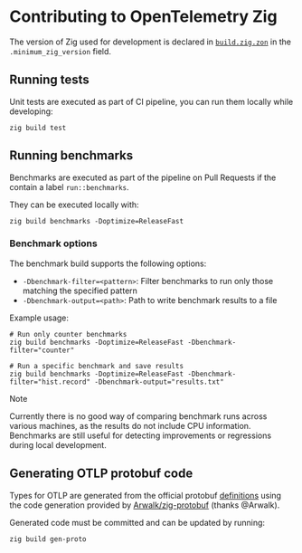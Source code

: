 # Contributing to OpenTelemetry Zig

The version of Zig used for development is declared in [`build.zig.zon`](./build.zig.zon) in the `.minimum_zig_version` field.

## Running tests

Unit tests are executed as part of CI pipeline, you can run them locally while developing:

```
zig build test
```

## Running benchmarks

Benchmarks are executed as part of the pipeline on Pull Requests if the contain a label `run::benchmarks`.

They can be executed locally with:

```
zig build benchmarks -Doptimize=ReleaseFast
```

### Benchmark options

The benchmark build supports the following options:

- `-Dbenchmark-filter=<pattern>`: Filter benchmarks to run only those matching the specified pattern
- `-Dbenchmark-output=<path>`: Path to write benchmark results to a file

Example usage:

```
# Run only counter benchmarks
zig build benchmarks -Doptimize=ReleaseFast -Dbenchmark-filter="counter"

# Run a specific benchmark and save results
zig build benchmarks -Doptimize=ReleaseFast -Dbenchmark-filter="hist.record" -Dbenchmark-output="results.txt"
```

> [!NOTE]
> Currently there is no good way of comparing benchmark runs across various machines,
> as the results do not include CPU information.
> Benchmarks are still useful for detecting improvements or regressions during local development.

## Generating OTLP protobuf code

Types for OTLP are generated from the official protobuf [definitions](https://github.com/open-telemetry/opentelemetry-proto/tree/main/opentelemetry/proto) using
the code generation provided by [Arwalk/zig-protobuf](https://github.com/Arwalk/zig-protobuf) (thanks @Arwalk).

Generated code must be committed and can be updated by running:

```
zig build gen-proto
```


